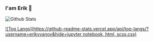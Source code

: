 ### I'am Erik 🐸

![Github Stats](https://github-readme-stats.vercel.app/api?username=erikyvanov&bg_color=30,0ff1ce,904e95&title_color=fff&text_color=fff&include_all_commits=true&hide_rank)

[![Top Langs](https://github-readme-stats.vercel.app/api/top-langs/?username=erikyvanov&hide=jupyter notebook, html, scss,css)](https://github.com/anuraghazra/github-readme-stats&langs_count=4)

